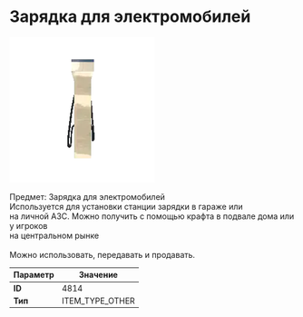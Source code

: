 # Зарядка для электромобилей

![Item Image](../img/4814.webp?raw=true)

Предмет: Зарядка для электромобилей<br>Используется для установки станции зарядки в гараже или<br>на личной АЗС. Можно получить с помощью крафта в подвале дома или у игроков<br>на центральном рынке<br><br>Можно использовать, передавать и продавать.


| Параметр | Значение |
|----------|----------|
| **ID** | 4814 |
| **Тип** | ITEM_TYPE_OTHER |

